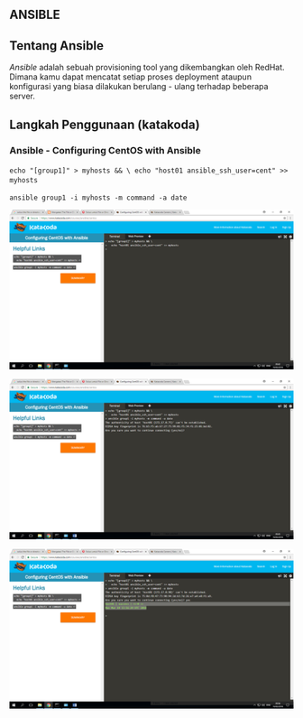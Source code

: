 ﻿﻿﻿﻿﻿﻿﻿ANSIBLE
-----------

## **Tentang Ansible**
_Ansible_ adalah sebuah provisioning tool yang dikembangkan oleh RedHat. Dimana kamu dapat mencatat setiap proses deployment ataupun konfigurasi yang biasa dilakukan berulang - ulang terhadap beberapa server.

## Langkah Penggunaan (katakoda)
### Ansible - Configuring CentOS with Ansible
``echo "[group1]" > myhosts && \ echo "host01 ansible_ssh_user=cent" >> myhosts
``

``ansible group1 -i myhosts -m command -a date``

![alt text](images/ansible-centos-1.png)

![alt text](images/ansible-centos-2.png)

![alt text](images/ansible-centos-3.png)



